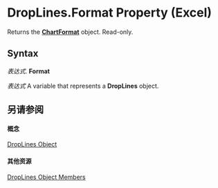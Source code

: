 
# DropLines.Format Property (Excel)

Returns the  **[ChartFormat](edac71b7-ed38-6658-2cbf-6493dc1ad3ed.md)** object. Read-only.


## Syntax

 _表达式_. **Format**

 _表达式_ A variable that represents a **DropLines** object.


## 另请参阅


#### 概念


[DropLines Object](88fdf5f5-2842-2d68-a073-18d05fd2fa38.md)
#### 其他资源


[DropLines Object Members](http://msdn.microsoft.com/library/e3e9c04b-c121-f308-ade5-d51b565682f5%28Office.15%29.aspx)